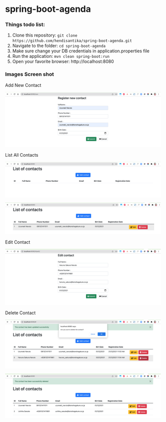 # spring-boot-agenda

### Things todo list:

1. Clone this repository: `git clone https://github.com/hendisantika/spring-boot-agenda.git`
2. Navigate to the folder: `cd spring-boot-agenda`
3. Make sure change your DB credentials in application.properties file
4. Run the application: `mvn clean spring-boot:run`
5. Open your favorite browser: http://localhost:8080

### Images Screen shot

Add New Contact

![Add New Contact](img/add.png "Add New Contact")

List All Contacts

![List All Contacts](img/list1.png "List All Contacts")

![List All Contacts](img/list2.png "List All Contacts")

Edit Contact

![Edit Contact](img/edit.png "Edit Contact")

Delete Contact

![Delete Contact](img/delete.png "Delete Contact")

![Delete Contact](img/delete2.png "Delete Contact")
